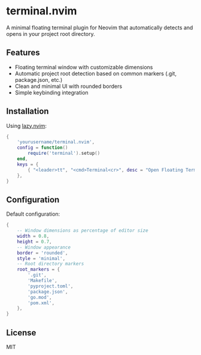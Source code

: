 # terminal.nvim

A minimal floating terminal plugin for Neovim that automatically detects and opens in your project root directory.

## Features

- Floating terminal window with customizable dimensions
- Automatic project root detection based on common markers (.git, package.json, etc.)
- Clean and minimal UI with rounded borders
- Simple keybinding integration

## Installation

Using [lazy.nvim](https://github.com/folke/lazy.nvim):

```lua
{
    'yourusername/terminal.nvim',
    config = function()
        require('terminal').setup()
    end,
    keys = {
        { "<leader>tt", "<cmd>Terminal<cr>", desc = "Open Floating Terminal" },
    },
}
```

## Configuration

Default configuration:

```lua
{
    -- Window dimensions as percentage of editor size
    width = 0.8,
    height = 0.7,
    -- Window appearance
    border = 'rounded',
    style = 'minimal',
    -- Root directory markers
    root_markers = {
        '.git',
        'Makefile',
        'pyproject.toml',
        'package.json',
        'go.mod',
        'pom.xml',
    },
}
```

## License

MIT
